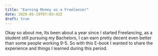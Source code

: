 ```yaml
---
title: "Earning Money as a Freelancer"
date: 2020-05-19T07:03:42Z
draft: true
---
```

Okay so about me, Its been about a year since I started Freelancing, as a student still pursuing my Bachelors, I can earn pretty decent even better than some people working 9-5.
So with this E-book I wanted to share the experience and things I learned during this period.
	


